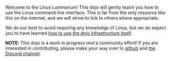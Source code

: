 Welcome to the Linux Luminarium!
This dojo will gently teach you how to use the Linux command line interface.
This is far from the only resource like this on the internet, and we will strive to link to others where appropriate.

We do our best to avoid requiring any knowledge of Linux, but we do expect you to have learned [how to use the dojo infrastructure itself](/welcome).

**NOTE:**
This dojo is a work in progress *and* a community effort!
If you are interested in contributing, please make your way over to [github](https://github.com/pwncollege/linux-luminarium) and [the Discord channel](https://discord.com/channels/750635557666816031/1200855675039928450).
